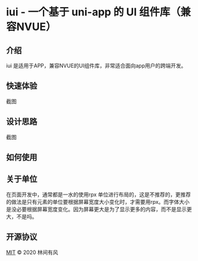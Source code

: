 # iui - 一个基于 uni-app 的 UI 组件库（兼容NVUE）

## 介绍
iui 是适用于APP，兼容NVUE的UI组件库，非常适合面向app用户的跨端开发。

## 快速体验
截图

## 设计思路
截图

## 如何使用
## 
## 关于单位
在页面开发中，通常都是一水的使用rpx 单位进行布局的，这是不推荐的，更推荐的做法是只有元素的单位要根据屏幕宽度大小变化时，才需要用rpx。而字体大小是没必要根据屏幕宽度变化。因为屏幕更大是为了显示更多的内容，而不是显示更大，不是吗。

## 开源协议
[MIT](LICENSE) © 2020  林间有风

